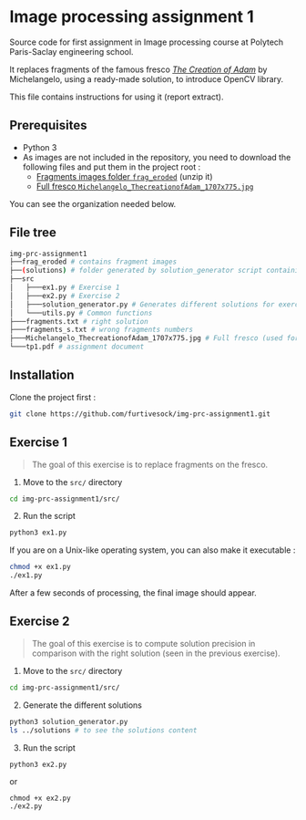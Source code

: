 # Image processing assignment 1

Source code for first assignment in Image processing course at Polytech Paris-Saclay engineering school.

It replaces fragments of the famous fresco *[The Creation of Adam](https://en.wikipedia.org/wiki/The_Creation_of_Adam)* by Michelangelo, using a ready-made solution, to introduce OpenCV library.

This file contains instructions for using it (report extract).

## Prerequisites

- Python 3
- As images are not included in the repository, you need to download the following files and put them in the project root :
  - [Fragments images folder `frag_eroded`](http://hebergement.u-psud.fr/emi/TIPolytech/TP1/frag_eroded.zip) (unzip it)
  - [Full fresco `Michelangelo_ThecreationofAdam_1707x775.jpg`](http://hebergement.u-psud.fr/emi/TIPolytech/TP1/Michelangelo_ThecreationofAdam_1707x775.jpg)

You can see the organization needed below.

## File tree

```sh
img-prc-assignment1
├──frag_eroded # contains fragment images
├──(solutions) # folder generated by solution_generator script containing different solutions
├──src
│   ├───ex1.py # Exercise 1
│   ├───ex2.py # Exercise 2
│   ├───solution_generator.py # Generates different solutions for exercise 2
│   └───utils.py # Common functions
├───fragments.txt # right solution
├───fragments_s.txt # wrong fragments numbers
├───Michelangelo_ThecreationofAdam_1707x775.jpg # Full fresco (used for total size and fragments background for exercise 1)
└───tp1.pdf # assignment document
```

## Installation

Clone the project first :

```sh
git clone https://github.com/furtivesock/img-prc-assignment1.git
```

## Exercise 1

> The goal of this exercise is to replace fragments on the fresco.

1. Move to the `src/` directory

```sh
cd img-prc-assignment1/src/
```

2. Run the script

```sh
python3 ex1.py
```

If you are on a Unix-like operating system, you can also make it executable :

```sh
chmod +x ex1.py
./ex1.py
```
            
After a few seconds of processing, the final image should appear.

## Exercise 2

> The goal of this exercise is to compute solution precision in comparison with the right solution (seen in the previous exercise). 

1. Move to the `src/` directory

```sh
cd img-prc-assignment1/src/
```

2. Generate the different solutions

```sh
python3 solution_generator.py
ls ../solutions # to see the solutions content
```

3. Run the script

```sh
python3 ex2.py
```

or

```
chmod +x ex2.py
./ex2.py
```